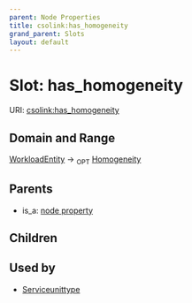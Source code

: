```yaml
---
parent: Node Properties
title: csolink:has_homogeneity
grand_parent: Slots
layout: default
---
```


# Slot: has_homogeneity




URI: [csolink:has_homogeneity](https://w3id.org/csolink/vocab/has_homogeneity)

## Domain and Range

[WorkloadEntity](WorkloadEntity.md) ->  <sub>OPT</sub> [Homogeneity](Homogeneity.md)

## Parents

 *  is_a: [node property](node_property.md)

## Children


## Used by

 * [Serviceunittype](Serviceunittype.md)
